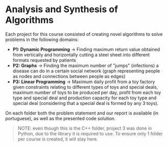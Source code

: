 # Analysis and Synthesis of Algorithms

Each project for this course consisted of creating novel algorithms to solve problems in the following domains:
- **P1: Dynamic Programming** -> Finding maximum return value obtained from vertically and horizontally cutting a steel sheet into different formats requested by patients  
- **P2: Graphs** -> Finding the maximum number of "jumps" (infections) a disease can do in a certain social network (graph representing people as nodes and connections between people as edges)
- **P3: Linear Programming** -> Maximum daily profit from a toy factory given constraints relating to different types of toys and special deals, maximum number of toys to be produced per day, profit from each toy type and special deal and production capacity for each toy type and special deal (considering that a special deal is formed by any 3 toys). 

On each folder both the problem statement and our report is available (in portuguese), as well as the presented code solution.

> NOTE: even though this is the C++ folder, project 3 was done in Python, due to the library it is required to use. To ensure only 1 folder per course is created, it will stay here.
